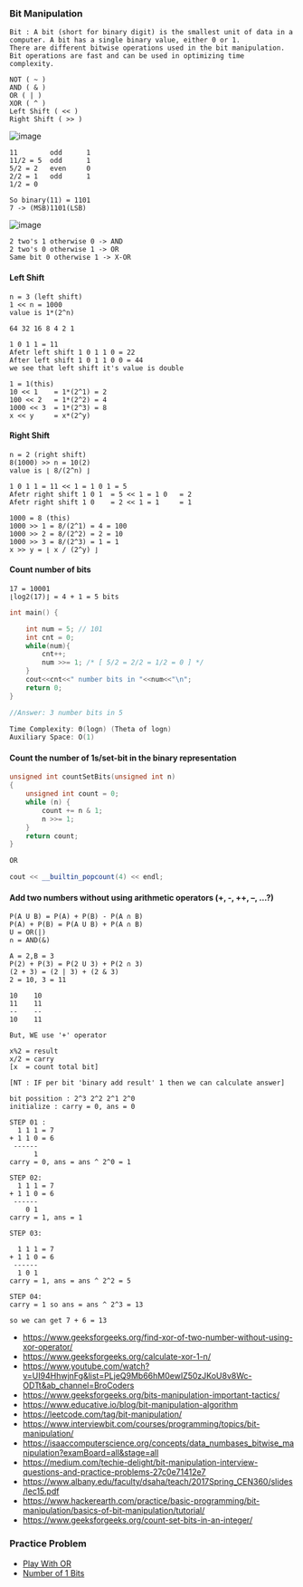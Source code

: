### Bit Manipulation
```
Bit : A bit (short for binary digit) is the smallest unit of data in a computer. A bit has a single binary value, either 0 or 1.
There are different bitwise operations used in the bit manipulation. Bit operations are fast and can be used in optimizing time 
complexity.

NOT ( ~ )
AND ( & )
OR ( | )
XOR ( ^ )
Left Shift ( << )
Right Shift ( >> )
```
![image](https://user-images.githubusercontent.com/59710234/158048747-d36df750-5db8-4be8-a58c-c80b5135ef9f.png)
```
11        odd      1
11/2 = 5  odd      1
5/2 = 2   even     0
2/2 = 1   odd      1
1/2 = 0

So binary(11) = 1101
7 -> (MSB)1101(LSB)
```
![image](https://user-images.githubusercontent.com/59710234/165022620-13a3537e-f6ff-4452-8077-f322134332ae.png)
```
2 two's 1 otherwise 0 -> AND
2 two's 0 otherwise 1 -> OR
Same bit 0 otherwise 1 -> X-OR
```
#### Left Shift
```
n = 3 (left shift)
1 << n = 1000
value is 1*(2^n)

64 32 16 8 4 2 1

1 0 1 1 = 11
Afetr left shift 1 0 1 1 0 = 22
After left shift 1 0 1 1 0 0 = 44
we see that left shift it's value is double

1 = 1(this)
10 << 1    = 1*(2^1) = 2
100 << 2   = 1*(2^2) = 4
1000 << 3  = 1*(2^3) = 8
x << y     = x*(2^y)
```
#### Right Shift
```
n = 2 (right shift)
8(1000) >> n = 10(2) 
value is ⌊ 8/(2^n) ⌋

1 0 1 1 = 11 << 1 = 1 0 1 = 5
Afetr right shift 1 0 1  = 5 << 1 = 1 0   = 2
Afetr right shift 1 0    = 2 << 1 = 1     = 1

1000 = 8 (this)
1000 >> 1 = 8/(2^1) = 4 = 100
1000 >> 2 = 8/(2^2) = 2 = 10
1000 >> 3 = 8/(2^3) = 1 = 1
x >> y = ⌊ x / (2^y) ⌋
```
#### Count number of bits
```
17 = 10001
⌊log2(17)⌋ = 4 + 1 = 5 bits
```
```c++
int main() {

    int num = 5; // 101
    int cnt = 0;
    while(num){
        cnt++;
        num >>= 1; /* [ 5/2 = 2/2 = 1/2 = 0 ] */
    }
    cout<<cnt<<" number bits in "<<num<<"\n";
    return 0;
}

//Answer: 3 number bits in 5

Time Complexity: Θ(logn) (Theta of logn)
Auxiliary Space: O(1)
```
####  Count the number of 1s/set-bit in the binary representation
```c++
unsigned int countSetBits(unsigned int n)
{
    unsigned int count = 0;
    while (n) {
        count += n & 1;
        n >>= 1;
    }
    return count;
}

OR

cout << __builtin_popcount(4) << endl;
```
#### Add two numbers without using arithmetic operators (+, -, ++, –, …?)
```
P(A U B) = P(A) + P(B) - P(A ∩ B)
P(A) + P(B) = P(A U B) + P(A ∩ B)
U = OR(|)
∩ = AND(&)

A = 2,B = 3
P(2) + P(3) = P(2 U 3) + P(2 ∩ 3)
(2 + 3) = (2 | 3) + (2 & 3)
2 = 10, 3 = 11

10    10
11    11
--    --
10    11

But, WE use '+' operator

x%2 = result
x/2 = carry
[x  = count total bit]
```
```
[NT : IF per bit 'binary add result' 1 then we can calculate answer]

bit possition : 2^3 2^2 2^1 2^0
initialize : carry = 0, ans = 0

STEP 01 :
  1 1 1 = 7
+ 1 1 0 = 6
 ------
      1
carry = 0, ans = ans ^ 2^0 = 1   

STEP 02:
  1 1 1 = 7
+ 1 1 0 = 6
 ------
    0 1
carry = 1, ans = 1 

STEP 03:

  1 1 1 = 7
+ 1 1 0 = 6
 ------
  1 0 1
carry = 1, ans = ans ^ 2^2 = 5 

STEP 04:
carry = 1 so ans = ans ^ 2^3 = 13  
 
so we can get 7 + 6 = 13
```
- https://www.geeksforgeeks.org/find-xor-of-two-number-without-using-xor-operator/
- https://www.geeksforgeeks.org/calculate-xor-1-n/
- https://www.youtube.com/watch?v=UI94HhwjnFg&list=PLjeQ9Mb66hM0ewIZ50zJKoU8v8Wc-ODTt&ab_channel=BroCoders
- https://www.geeksforgeeks.org/bits-manipulation-important-tactics/
- https://www.educative.io/blog/bit-manipulation-algorithm
- https://leetcode.com/tag/bit-manipulation/
- https://www.interviewbit.com/courses/programming/topics/bit-manipulation/
- https://isaaccomputerscience.org/concepts/data_numbases_bitwise_manipulation?examBoard=all&stage=all
- https://medium.com/techie-delight/bit-manipulation-interview-questions-and-practice-problems-27c0e71412e7
- https://www.albany.edu/faculty/dsaha/teach/2017Spring_CEN360/slides/lec15.pdf
- https://www.hackerearth.com/practice/basic-programming/bit-manipulation/basics-of-bit-manipulation/tutorial/
- https://www.geeksforgeeks.org/count-set-bits-in-an-integer/

### Practice Problem
- [Play With OR](https://practice.geeksforgeeks.org/problems/play-with-or5515/1)
- [Number of 1 Bits](https://practice.geeksforgeeks.org/problems/set-bits0143/1/?category)
